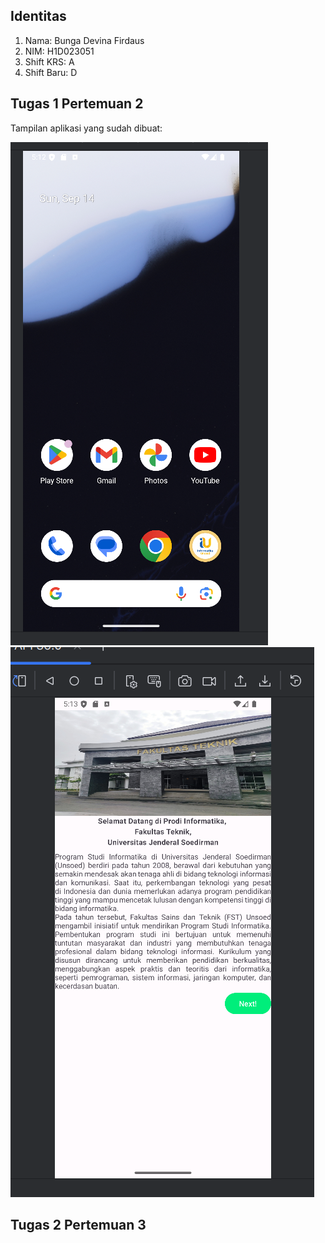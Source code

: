 ## Identitas
1. Nama: Bunga Devina Firdaus  
2. NIM: H1D023051  
3. Shift KRS: A  
4. Shift Baru: D  

## Tugas 1 Pertemuan 2
Tampilan aplikasi yang sudah dibuat:  

![Tampilan 1](tampilan1.png)  
![Tampilan 2](tampilan2.png)

## Tugas 2 Pertemuan 3
